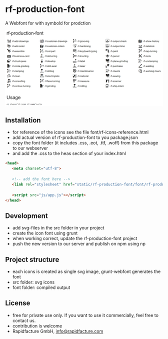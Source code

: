 # rf-production-font
A Webfont for with symbold for prodction

<img src="rf-production-font-reference.png" width="1000" alt="rf-production-font-reference" />

## Installation
* for reference of the icons see the file font/rf-icons-reference.html
* add actual version of rf-production-font to you package.json
* copy the font folder (it includes .css, .eot, .ttf, .woff) from this package to our webserver
* and add the .css to the heas section of your index.html

```html
<head>
   <meta charset="utf-8">

   <!-- add the font here -->
   <link rel="stylesheet" href="static/rf-production-font/font/rf-production-font.css" type="text/css">

   <script src="js/app.js"></script>
</head>
```

## Development
* add svg-files in the src folder in your project
* create the icon font using grunt
* when working correct, update the rf-production-font project
* push the new version to our server and publish on npm using np


## Project structure
* each icons is created as single svg image, grunt-webfont generates the font
* src folder: svg icons
* font folder: compiled output  


## License
* free for private use only. If you want to use it commercially, feel free to contact us.
* contribution is welcome
* Rapidfacture GmbH, info@rapidfacture.com
